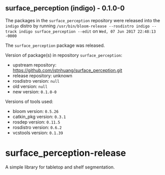 ## surface_perception (indigo) - 0.1.0-0

The packages in the `surface_perception` repository were released into the `indigo` distro by running `/usr/bin/bloom-release --rosdistro indigo --track indigo surface_perception --edit` on `Wed, 07 Jun 2017 22:48:13 -0000`

The `surface_perception` package was released.

Version of package(s) in repository `surface_perception`:

- upstream repository: https://github.com/jstnhuang/surface_perception.git
- release repository: unknown
- rosdistro version: `null`
- old version: `null`
- new version: `0.1.0-0`

Versions of tools used:

- bloom version: `0.5.26`
- catkin_pkg version: `0.3.1`
- rosdep version: `0.11.5`
- rosdistro version: `0.6.2`
- vcstools version: `0.1.39`


# surface_perception-release
A simple library for tabletop and shelf segmentation.
